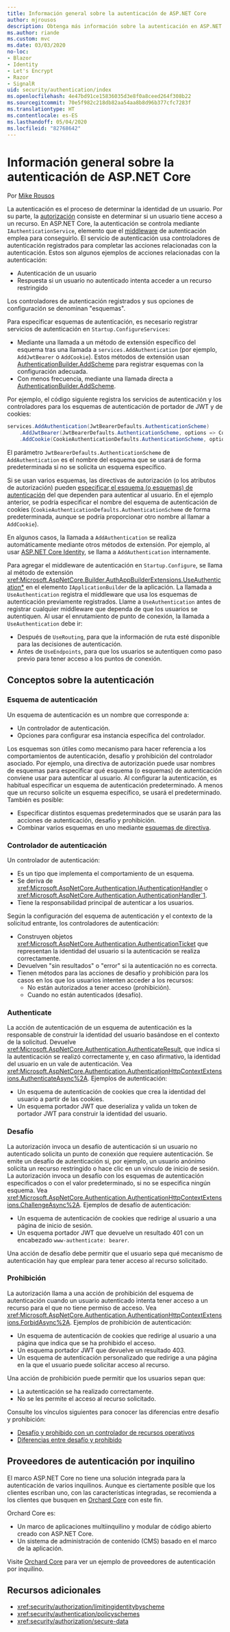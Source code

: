 ```yaml
---
title: Información general sobre la autenticación de ASP.NET Core
author: mjrousos
description: Obtenga más información sobre la autenticación en ASP.NET Core.
ms.author: riande
ms.custom: mvc
ms.date: 03/03/2020
no-loc:
- Blazor
- Identity
- Let's Encrypt
- Razor
- SignalR
uid: security/authentication/index
ms.openlocfilehash: 4e47bd91ce15836035d3e8f0a8ceed264f308b22
ms.sourcegitcommit: 70e5f982c218db82aa54aa8b8d96b377cfc7283f
ms.translationtype: HT
ms.contentlocale: es-ES
ms.lasthandoff: 05/04/2020
ms.locfileid: "82768642"
---
```

# <a name="overview-of-aspnet-core-authentication"></a>Información general sobre la autenticación de ASP.NET Core

Por [Mike Rousos](https://github.com/mjrousos)

La autenticación es el proceso de determinar la identidad de un usuario. Por su parte, la [autorización](xref:security/authorization/introduction) consiste en determinar si un usuario tiene acceso a un recurso. En ASP.NET Core, la autenticación se controla mediante `IAuthenticationService`, elemento que el [middleware](xref:fundamentals/middleware/index) de autenticación emplea para conseguirlo. El servicio de autenticación usa controladores de autenticación registrados para completar las acciones relacionadas con la autenticación. Estos son algunos ejemplos de acciones relacionadas con la autenticación:

* Autenticación de un usuario
* Respuesta si un usuario no autenticado intenta acceder a un recurso restringido

Los controladores de autenticación registrados y sus opciones de configuración se denominan "esquemas".

Para especificar esquemas de autenticación, es necesario registrar servicios de autenticación en `Startup.ConfigureServices`:

* Mediante una llamada a un método de extensión específico del esquema tras una llamada a `services.AddAuthentication` (por ejemplo, `AddJwtBearer` o `AddCookie`). Estos métodos de extensión usan [AuthenticationBuilder.AddScheme](xref:Microsoft.AspNetCore.Authentication.AuthenticationBuilder.AddScheme*) para registrar esquemas con la configuración adecuada.
* Con menos frecuencia, mediante una llamada directa a [AuthenticationBuilder.AddScheme](xref:Microsoft.AspNetCore.Authentication.AuthenticationBuilder.AddScheme*).

Por ejemplo, el código siguiente registra los servicios de autenticación y los controladores para los esquemas de autenticación de portador de JWT y de cookies:

```csharp
services.AddAuthentication(JwtBearerDefaults.AuthenticationScheme)
    .AddJwtBearer(JwtBearerDefaults.AuthenticationScheme, options => Configuration.Bind("JwtSettings", options))
    .AddCookie(CookieAuthenticationDefaults.AuthenticationScheme, options => Configuration.Bind("CookieSettings", options));
```

El parámetro `JwtBearerDefaults.AuthenticationScheme` de `AddAuthentication` es el nombre del esquema que se usará de forma predeterminada si no se solicita un esquema específico.

Si se usan varios esquemas, las directivas de autorización (o los atributos de autorización) pueden [especificar el esquema (o esquemas) de autenticación](xref:security/authorization/limitingidentitybyscheme) del que dependen para autenticar al usuario. En el ejemplo anterior, se podría especificar el nombre del esquema de autenticación de cookies (`CookieAuthenticationDefaults.AuthenticationScheme` de forma predeterminada, aunque se podría proporcionar otro nombre al llamar a `AddCookie`).

En algunos casos, la llamada a `AddAuthentication` se realiza automáticamente mediante otros métodos de extensión. Por ejemplo, al usar [ASP.NET Core Identity](xref:security/authentication/identity), se llama a `AddAuthentication` internamente.

Para agregar el middleware de autenticación en `Startup.Configure`, se llama al método de extensión <xref:Microsoft.AspNetCore.Builder.AuthAppBuilderExtensions.UseAuthentication*> en el elemento `IApplicationBuilder` de la aplicación. La llamada a `UseAuthentication` registra el middleware que usa los esquemas de autenticación previamente registrados. Llame a `UseAuthentication` antes de registrar cualquier middleware que dependa de que los usuarios se autentiquen. Al usar el enrutamiento de punto de conexión, la llamada a `UseAuthentication` debe ir:

* Después de `UseRouting`, para que la información de ruta esté disponible para las decisiones de autenticación.
* Antes de `UseEndpoints`, para que los usuarios se autentiquen como paso previo para tener acceso a los puntos de conexión.

## <a name="authentication-concepts"></a>Conceptos sobre la autenticación

### <a name="authentication-scheme"></a>Esquema de autenticación

Un esquema de autenticación es un nombre que corresponde a:

* Un controlador de autenticación.
* Opciones para configurar esa instancia específica del controlador.

Los esquemas son útiles como mecanismo para hacer referencia a los comportamientos de autenticación, desafío y prohibición del controlador asociado. Por ejemplo, una directiva de autorización puede usar nombres de esquemas para especificar qué esquema (o esquemas) de autenticación conviene usar para autenticar al usuario. Al configurar la autenticación, es habitual especificar un esquema de autenticación predeterminado. A menos que un recurso solicite un esquema específico, se usará el predeterminado. También es posible:

* Especificar distintos esquemas predeterminados que se usarán para las acciones de autenticación, desafío y prohibición.
* Combinar varios esquemas en uno mediante [esquemas de directiva](xref:security/authentication/policyschemes).

### <a name="authentication-handler"></a>Controlador de autenticación

Un controlador de autenticación:

* Es un tipo que implementa el comportamiento de un esquema.
* Se deriva de <xref:Microsoft.AspNetCore.Authentication.IAuthenticationHandler> o <xref:Microsoft.AspNetCore.Authentication.AuthenticationHandler`1>.
* Tiene la responsabilidad principal de autenticar a los usuarios.

Según la configuración del esquema de autenticación y el contexto de la solicitud entrante, los controladores de autenticación:

* Construyen objetos <xref:Microsoft.AspNetCore.Authentication.AuthenticationTicket> que representan la identidad del usuario si la autenticación se realiza correctamente.
* Devuelven "sin resultados" o "error" si la autenticación no es correcta.
* Tienen métodos para las acciones de desafío y prohibición para los casos en los que los usuarios intenten acceder a los recursos:
  * No están autorizados a tener acceso (prohibición).
  * Cuando no están autenticados (desafío).

### <a name="authenticate"></a>Authenticate

La acción de autenticación de un esquema de autenticación es la responsable de construir la identidad del usuario basándose en el contexto de la solicitud. Devuelve <xref:Microsoft.AspNetCore.Authentication.AuthenticateResult>, que indica si la autenticación se realizó correctamente y, en caso afirmativo, la identidad del usuario en un vale de autenticación. Vea <xref:Microsoft.AspNetCore.Authentication.AuthenticationHttpContextExtensions.AuthenticateAsync%2A>. Ejemplos de autenticación:

* Un esquema de autenticación de cookies que crea la identidad del usuario a partir de las cookies.
* Un esquema portador JWT que deserializa y valida un token de portador JWT para construir la identidad del usuario.

### <a name="challenge"></a>Desafío

La autorización invoca un desafío de autenticación si un usuario no autenticado solicita un punto de conexión que requiere autenticación. Se emite un desafío de autenticación si, por ejemplo, un usuario anónimo solicita un recurso restringido o hace clic en un vínculo de inicio de sesión. La autorización invoca un desafío con los esquemas de autenticación especificados o con el valor predeterminado, si no se especifica ningún esquema. Vea <xref:Microsoft.AspNetCore.Authentication.AuthenticationHttpContextExtensions.ChallengeAsync%2A>. Ejemplos de desafío de autenticación:

* Un esquema de autenticación de cookies que redirige al usuario a una página de inicio de sesión.
* Un esquema portador JWT que devuelve un resultado 401 con un encabezado `www-authenticate: bearer`.

Una acción de desafío debe permitir que el usuario sepa qué mecanismo de autenticación hay que emplear para tener acceso al recurso solicitado.

### <a name="forbid"></a>Prohibición

La autorización llama a una acción de prohibición del esquema de autenticación cuando un usuario autenticado intenta tener acceso a un recurso para el que no tiene permiso de acceso. Vea <xref:Microsoft.AspNetCore.Authentication.AuthenticationHttpContextExtensions.ForbidAsync%2A>. Ejemplos de prohibición de autenticación:
* Un esquema de autenticación de cookies que redirige al usuario a una página que indica que se ha prohibido el acceso.
* Un esquema portador JWT que devuelve un resultado 403.
* Un esquema de autenticación personalizado que redirige a una página en la que el usuario puede solicitar acceso al recurso.

Una acción de prohibición puede permitir que los usuarios sepan que:

* La autenticación se ha realizado correctamente.
* No se les permite el acceso al recurso solicitado.

Consulte los vínculos siguientes para conocer las diferencias entre desafío y prohibición:

* [Desafío y prohibido con un controlador de recursos operativos](xref:security/authorization/resourcebased#challenge-and-forbid-with-an-operational-resource-handler)
* [Diferencias entre desafío y prohibido](xref:security/authorization/secure-data#challenge)

## <a name="authentication-providers-per-tenant"></a>Proveedores de autenticación por inquilino

El marco ASP.NET Core no tiene una solución integrada para la autenticación de varios inquilinos.
Aunque es ciertamente posible que los clientes escriban uno, con las características integradas, se recomienda a los clientes que busquen en [Orchard Core](https://www.orchardcore.net/) con este fin.

Orchard Core es:

* Un marco de aplicaciones multiinquilino y modular de código abierto creado con ASP.NET Core.
* Un sistema de administración de contenido (CMS) basado en el marco de la aplicación.

Visite [Orchard Core](https://github.com/OrchardCMS/OrchardCore) para ver un ejemplo de proveedores de autenticación por inquilino.

## <a name="additional-resources"></a>Recursos adicionales

* <xref:security/authorization/limitingidentitybyscheme>
* <xref:security/authentication/policyschemes>
* <xref:security/authorization/secure-data>
